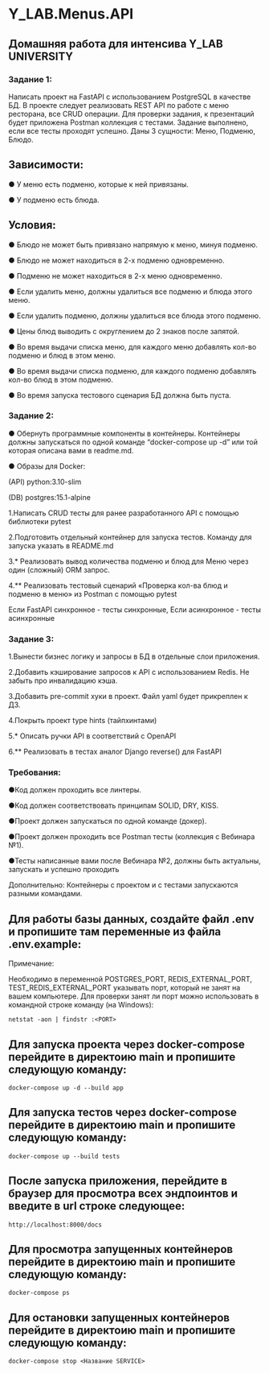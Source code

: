 # Y_LAB.Menus.API


## Домашняя работа для интенсива Y_LAB UNIVERSITY

### Задание 1:

Написать проект на FastAPI с использованием PostgreSQL в качестве БД. В проекте следует реализовать REST API по работе с меню ресторана, все CRUD операции.
Для проверки задания, к презентаций будет приложена Postman коллекция с тестами. Задание выполнено, если все тесты проходят успешно.
Даны 3 сущности: Меню, Подменю, Блюдо.

## Зависимости:

● У меню есть подменю, которые к ней привязаны.

● У подменю есть блюда.

## Условия:

● Блюдо не может быть привязано напрямую к меню, минуя подменю.

● Блюдо не может находиться в 2-х подменю одновременно.

● Подменю не может находиться в 2-х меню одновременно.

● Если удалить меню, должны удалиться все подменю и блюда этого меню.

● Если удалить подменю, должны удалиться все блюда этого подменю.

● Цены блюд выводить с округлением до 2 знаков после запятой.

● Во время выдачи списка меню, для каждого меню добавлять кол-во подменю и блюд в этом меню.

● Во время выдачи списка подменю, для каждого подменю добавлять кол-во блюд в этом подменю.

● Во время запуска тестового сценария БД должна быть пуста.

### Задание 2:

● Обернуть программные компоненты в контейнеры. Контейнеры должны запускаться по одной команде “docker-compose up -d” или той которая описана вами в readme.md.

● Образы для Docker:

(API) python:3.10-slim

(DB) postgres:15.1-alpine


1.Написать CRUD тесты для ранее разработанного API с помощью библиотеки pytest

2.Подготовить отдельный контейнер для запуска тестов. Команду для запуска указать в README.md

3.* Реализовать вывод количества подменю и блюд для Меню через один (сложный) ORM запрос.

4.** Реализовать тестовый сценарий «Проверка кол-ва блюд и подменю в меню» из Postman с помощью pytest

Если FastAPI синхронное - тесты синхронные, Если асинхронное - тесты асинхронные

### Задание 3:

1.Вынести бизнес логику и запросы в БД в отдельные слои приложения.

2.Добавить кэширование запросов к API с использованием Redis. Не забыть про инвалидацию кэша.

3.Добавить pre-commit хуки в проект. Файл yaml будет прикреплен к ДЗ.

4.Покрыть проект type hints (тайпхинтами)

5.* Описать ручки API в соответствий c OpenAPI

6.** Реализовать в тестах аналог Django reverse() для FastAPI

### Требования:

●Код должен проходить все линтеры.

●Код должен соответствовать принципам SOLID, DRY, KISS.

●Проект должен запускаться по одной команде (докер).

●Проект должен проходить все Postman тесты (коллекция с Вебинара №1).

●Тесты написанные вами после Вебинара №2, должны быть актуальны, запускать и успешно проходить

Дополнительно:
Контейнеры с проектом и с тестами запускаются разными командами.

## Для работы базы данных, создайте файл .env и пропишите там переменные из файла .env.example:
Примечание:

Необходимо в переменной POSTGRES_PORT, REDIS_EXTERNAL_PORT, TEST_REDIS_EXTERNAL_PORT указывать порт, который не занят на вашем компьютере.
Для проверки занят ли порт можно использовать в командной строке команду (на Windows):

	netstat -aon | findstr :<PORT>

## Для запуска проекта через docker-compose перейдите в директоию main и пропишите следующую команду:
	docker-compose up -d --build app

## Для запуска тестов через docker-compose перейдите в директоию main и пропишите следующую команду:
	docker-compose up --build tests

## После запуска приложения, перейдите в браузер для просмотра всех эндпоинтов и введите в url строке следующее:
	http://localhost:8000/docs

## Для просмотра запущенных контейнеров перейдите в директоию main и пропишите следующую команду:
	docker-compose ps

## Для остановки запущенных контейнеров перейдите в директоию main и пропишите следующую команду:
	docker-compose stop <Название SERVICE>
